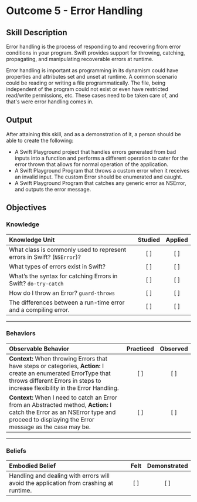 # Outcome 5 - Error Handling
## Skill Description

Error handling is the process of responding to and recovering from error conditions in your program. Swift provides support for throwing, catching, propagating, and manipulating recoverable errors at runtime.

Error handling is important as programming in its dynamism could have properties and attributes set and unset at runtime.
A common scenario could be reading or writing a file programmatically. The file, being independent of the program could not exist or even have restricted read/write permissions, etc. These cases need to be taken care of, and that's were error handling comes in.

## Output

After attaining this skill, and as a demonstration of it, a person should be able to create the following:

- A Swift Playground project that handles errors generated from bad inputs into a function and performs a different operation to cater for the error thrown that allows for normal operation of the application.
- A Swift Playground Program that throws a custom error when it receives an invalid input. The custom Error should be enumerated and caught.
- A Swift Playground Program that catches any generic error as NSError, and outputs the error message.

## Objectives
### Knowledge

| Knowledge Unit   |      Studied      | Applied |
|:-------------|:------------------:|:--------:|
| What class is commonly used to represent errors in Swift? (`NSError`)? | [ ] | [ ] |
| What types of errors exist in Swift? | [ ] | [ ] |
| What’s the syntax for catching Errors in Swift? `do-try-catch` | [ ] | [ ] |
| How do I throw an Error? `guard-throws` | [ ] | [ ] |
| The differences between a run-time error and a compiling error. | [ ] | [ ] |

-------

### Behaviors

| Observable Behavior   |      Practiced      | Observed |
|:-------------|:------------------:|:--------:|
| **Context:** When throwing Errors that have steps or categories, **Action:** I create an enumerated ErrorType that throws different Errors in steps to increase flexibility in the Error Handling.  | [ ] | [ ] |
| **Context:** When I need to catch an Error from an Abstracted method, **Action:** I catch the Error as an NSError type and proceed to displaying the Error message as the case may be.  | [ ] | [ ] |
<!-- these behaviors do not reflect the application of the knowledge above and need to be rewritten. A better Ex:
**Context:** When I need to write some data to a file that may or may not exist, **Action:** I use a try block to open the file and throw a self-explanatory error if it fails.
-->


-------

### Beliefs

| Embodied Belief   |      Felt      | Demonstrated |
|:-------------|:------------------:|:--------:|
| Handling and dealing with errors will avoid the application from crashing at runtime. | [ ] | [ ] |
